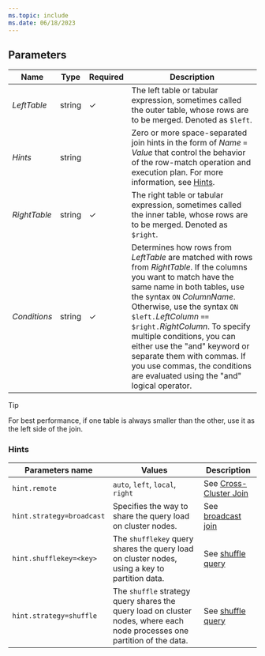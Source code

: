 ```yaml
---
ms.topic: include
ms.date: 06/18/2023
---
```


## Parameters

|Name|Type|Required|Description|
|--|--|--|--|
|*LeftTable*|string|&check;|The left table or tabular expression, sometimes called the outer table, whose rows are to be merged. Denoted as `$left`.|
|*Hints*|string||Zero or more space-separated join hints in the form of *Name* `=` *Value* that control the behavior of the row-match operation and execution plan. For more information, see [Hints](#hints).
|*RightTable*|string|&check;|The right table or tabular expression, sometimes called the inner table, whose rows are to be merged. Denoted as `$right`.|
|*Conditions*|string|&check;|Determines how rows from *LeftTable* are matched with rows from *RightTable*. If the columns you want to match have the same name in both tables, use the syntax `ON` *ColumnName*. Otherwise, use the syntax `ON $left.`*LeftColumn* `==` `$right.`*RightColumn*. To specify multiple conditions, you can either use the "and" keyword or separate them with commas. If you use commas, the conditions are evaluated using the "and" logical operator.|

> [!TIP]
> For best performance, if one table is always smaller than the other, use it as the left side of the join.

### Hints

| Parameters name | Values | Description |
|--|--|--|
| `hint.remote` | `auto`, `left`, `local`, `right` | See [Cross-Cluster Join](../kusto/query/join-cross-cluster.md) |
| `hint.strategy=broadcast` | Specifies the way to share the query load on cluster nodes. | See [broadcast join](../kusto/query/broadcast-join.md) |
| `hint.shufflekey=<key>` | The `shufflekey` query shares the query load on cluster nodes, using a key to partition data. | See [shuffle query](../kusto/query/shuffle-query.md) |
| `hint.strategy=shuffle` | The `shuffle` strategy query shares the query load on cluster nodes, where each node processes one partition of the data. | See [shuffle query](../kusto/query/shuffle-query.md) |
